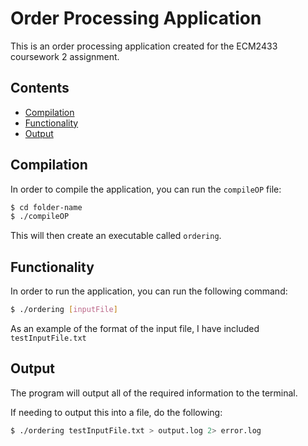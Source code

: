 # Order Processing Application

This is an order processing application created for
the ECM2433 coursework 2 assignment.

## Contents
 
 * [Compilation](#Compilation)
 * [Functionality](#Functionality)
 * [Output](#Output)

## Compilation

In order to compile the application, you can run the `compileOP` file:

```bash
$ cd folder-name
$ ./compileOP
```

This will then create an executable called `ordering`.

## Functionality

In order to run the application, you can run the following command:

```bash
$ ./ordering [inputFile]
```

As an example of the format of the input file, I have included `testInputFile.txt`

## Output

The program will output all of the required information to the terminal.

If needing to output this into a file, do the following:

```bash
$ ./ordering testInputFile.txt > output.log 2> error.log
```
